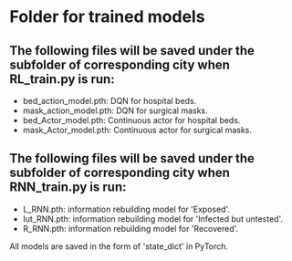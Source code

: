 # Folder for trained models
## The following files will be saved under the subfolder of corresponding city when RL_train.py is run:
- bed_action_model.pth: DQN for hospital beds.
- mask_action_model.pth: DQN for surgical masks.
- bed_Actor_model.pth: Continuous actor for hospital beds.
- mask_Actor_model.pth: Continuous actor for surgical masks.

## The following files will be saved under the subfolder of corresponding city when RNN_train.py is run:
- L_RNN.pth: information rebuilding model for 'Exposed'.
- Iut_RNN.pth: information rebuilding model for 'Infected but untested'.
- R_RNN.pth: information rebuilding model for 'Recovered'.

All models are saved in the form of 'state_dict' in PyTorch.